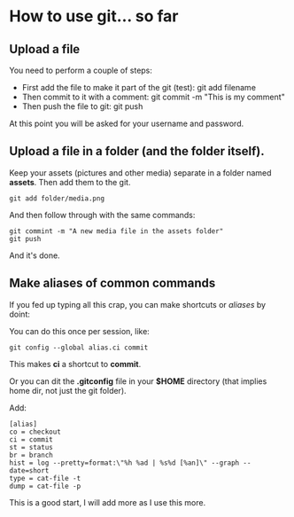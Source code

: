 # How to use git... so far

## Upload a file

You need to perform a couple of steps:

* First add the file to make it part of the git (test):
	git add filename
* Then commit to it with a comment:
	git commit -m "This is my comment"
* Then push the file to git:
	git push

At this point you will be asked for your username and password.

## Upload a file in a folder (and the folder itself).

Keep your assets (pictures and other media) separate in a folder named **assets**. Then add them to the git.

    git add folder/media.png

And then follow through with the same commands:

    git commint -m "A new media file in the assets folder"
    git push

And it's done.

## Make aliases of common commands

If you fed up typing all this crap, you can make shortcuts or *aliases* by doint:

You can do this once per session, like:

	git config --global alias.ci commit

This makes **ci** a shortcut to **commit**.

Or you can dit the **.gitconfig** file in your **$HOME** directory (that implies home dir, not just the git folder).

Add:

	[alias]
	co = checkout
	ci = commit
	st = status
	br = branch
	hist = log --pretty=format:\"%h %ad | %s%d [%an]\" --graph --date=short
	type = cat-file -t
	dump = cat-file -p

This is a good start, I will add more as I use this more.
